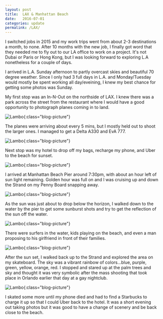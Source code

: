 ```yaml
---
layout: post
title:  LAX & Manhattan Beach
date:   2016-07-01
categories: update
permalink: /LAX/
---
```


I switched jobs in 2015 and my work trips went from about 2-3 destinations a month, to none. After 10 months with the new job, I finally
got word that they needed me to fly out to our LA office to work on a project. It's not Dubai or Paris or Hong Kong, but I was looking
forward to exploring L.A nonetheless for a couple of days.

I arrived in L.A. Sunday afternoon to partly overcast skies and beautiful 70 degree weather. Since I only had 3 full days in L.A. and
Monday/Tuesday would mostly be spent working all day/eveining, I knew my best chance for getting some photos was Sunday.

My first stop was an In-N-Out on the northside of LAX. I knew there was a park across the street from the restaurant where I would have a
good opportunity to photograph planes coming in to land.

![Lambo](https://c2.staticflickr.com/8/7416/27761393355_b425678015_b.jpg){:class="blog-picture"}

The planes were arriving about every 5 mins, but I mostly held out to shoot the larger ones. I managed to get a Delta A330 and EvA 777.

![Lambo](https://c2.staticflickr.com/8/7462/27660633812_1d7fe62ceb_b.jpg){:class="blog-picture"}

Next stop was my hotel to drop off my bags, recharge my phone, and Uber to the beach for sunset.

![Lambo](https://c2.staticflickr.com/8/7332/27149004934_c965d742ea_b.jpg){:class="blog-picture"}

I arrived at Manhattan Beach Pier around 7:30pm, with about an hour left of sun light remaining. Golden hour was full on and I was
cruising up and down the Strand on my Penny Board snapping away.

![Lambo](https://c2.staticflickr.com/8/7332/27149004934_c965d742ea_b.jpg){:class="blog-picture"}

As the sun was just about to drop below the horizon, I walked down to the water by the pier to get some sunburst shots and try to get the
reflection of the sun off the water.

![Lambo](https://c2.staticflickr.com/8/7332/27149004934_c965d742ea_b.jpg){:class="blog-picture"}

There were surfers in the water, kids playing on the beach, and even a man proposing to his girlfriend in front of their families.

![Lambo](https://c2.staticflickr.com/8/7332/27149004934_c965d742ea_b.jpg){:class="blog-picture"}

After the sun set, I walked back up to the Strand and explored the area on my skateboard. The sky was a vibrant rainbow of colors...blue,
purple, green, yellow, orange, red. I stopped and stared up at the palm trees and sky and thought it was very symbolic after the mass
shooting that took place in Orlando earlier that day at a gay nightclub.

![Lambo](https://c2.staticflickr.com/8/7332/27149004934_c965d742ea_b.jpg){:class="blog-picture"}

I skated some more until my phone died and had to find a Starbucks to charge it up so that I could Uber back to the hotel. It was a short
evening out taking photos but it was good to have a change of scenery and be back close to the beach.

